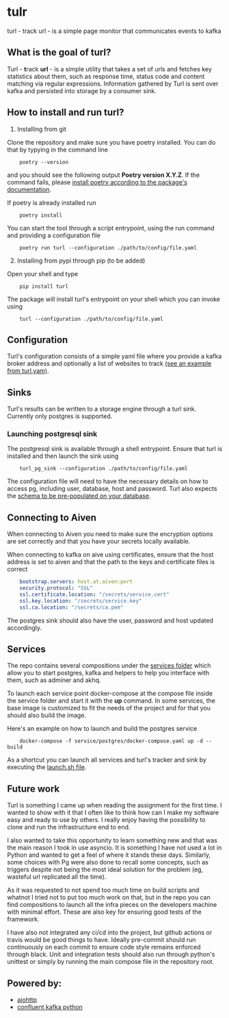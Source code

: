 # tulr
turl - track url - is a simple page monitor that communicates events to kafka


## What is the goal of turl?

Turl - **t**rack **url** - is a simple utility that takes a set of urls and fetches key statistics about them, such as response time, status
code and content matching via regular expressions. Information gathered by Turl is sent over kafka and persisted into
storage by a consumer sink.


## How to install and run turl?

1. Installing from git

Clone the repository and make sure you have poetry installed. You can do that by typying in the command line

```shell
    poetry --version
```

and you should see the following output __Poetry version X.Y.Z__. If the command fails, please [install poetry according
to the package's documentation][poetry_docs].

If poetry is already installed run

```shell
    poetry install
```

You can start the tool through a script entrypoint, using the run command and providing a configuration file


```shell
    poetry run turl --configuration ./path/to/config/file.yaml
```

2. Installing from pypi through pip (to be added)

Open your shell and type

```shell
    pip install turl
```

The package will install turl's entrypoint on your shell which you can invoke using


```shell
    turl --configuration ./path/to/config/file.yaml
```

## Configuration

Turl's configuration consists of a simple yaml file where you provide a kafka broker address and optionally a list
of websites to track [(see an example from turl.yam)](./turl.yaml).

## Sinks

Turl's results can be written to a storage engine through a turl sink. Currently only postgres is supported.

### Launching postgresql sink

The postgresql sink is available through a shell entrypoint. Ensure that turl is installed and then launch the
sink using

```shell
    turl_pg_sink --configuration ./path/to/config/file.yaml
```

The configuration file will need to have the necessary details on how to access pg, including user, database, host
and password. Turl also expects the [schema to be pre-populated on your database](./services/postgres).


## Connecting to Aiven

When connecting to Aiven you need to make sure the encryption options are set correctly and that you have your
secrets locally available.

When connecting to kafka on aive using certificates, ensure that the host address is set to aiven and that
the path to the keys and certificate files is correct

```yaml
    bootstrap.servers: host.at.aiven:port
    security.protocol: "SSL"
    ssl.certificate.location: "/secrets/service.cert"
    ssl.key.location: "/secrets/service.key"
    ssl.ca.location: "/secrets/ca.pem"
```

The postgres sink should also have the user, password and host updated accordingly.


## Services

The repo contains several compositions under the [services folder](./services) which allow you to start postgres, kafka
and helpers to help you interface with them, such as adminer and akhq.

To launch each service point docker-compose at the compose file inside the service folder and start it with the **up**
command. In some services, the base image is customized to fit the needs of the project and for that you should also
build the image.

Here's an example on how to launch and build the postgres service

```
    docker-compose -f service/postgres/docker-compose.yaml up -d --build
```

As a shortcut you can launch all services and turl's tracker and sink by executing the [launch.sh file](./launch.sh).


## Future work

Turl is something I came up when reading the assignment for the first time. I wanted to show with it that I often like
to think how can I make my software easy and ready to use by others. I really enjoy having the possibility to clone and
run the infrastructure end to end.

I also wanted to take this opportunity to learn something new and that was the main reason I took in use asyncio. It
is something I have not used a lot in Python and wanted to get a feel of where it stands these days. Similarly,
some choices with Pg were also done to recall some concepts, such as triggers despite not being the most ideal
solution for the problem (eg, wasteful url replicated all the time).

As it was requested to not spend too much time on build scripts and whatnot I tried not to put too much work on that, but
in the repo you can find compositions to launch all the infra pieces on the developers machine with minimal effort. These
are also key for ensuring good tests of the framework.

I have also not integrated any ci/cd into the project, but github actions or travis would be good things to have. Ideally
pre-commit should run continuously on each commit to ensure code style remains enforced through black. Unit and integration
tests should also run through python's unittest or simply by running the main compose file in the repository root.


## Powered by:

* [aiohttp][aiohttp]
* [confluent kafka python][confluent_kafka_python]

[poetry_docs]: https://python-poetry.org/docs/

[aiohttp]: https://docs.aiohttp.org/en/latest/index.html
[confluent_kafka_python]: https://github.com/confluentinc/confluent-kafka-python
